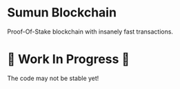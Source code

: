 # Sumun Blockchain
Proof-Of-Stake blockchain with insanely fast transactions.

# 🚧 Work In Progress 🚧
The code may not be stable yet!
